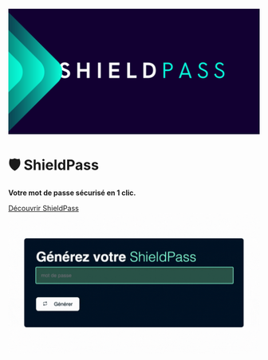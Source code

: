 ![logo](images/ShieldPass.png)

# 🛡️ ShieldPass
**Votre mot de passe sécurisé en 1 clic.**

[Découvrir ShieldPass](https://euphonious-centaur-36b92b.netlify.app/)
![demo](images/demo.gif)
